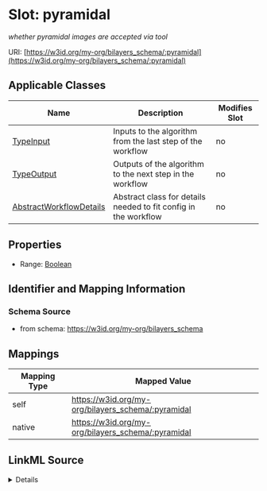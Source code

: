 

# Slot: pyramidal


_whether pyramidal images are accepted via tool_





URI: [https://w3id.org/my-org/bilayers_schema/:pyramidal](https://w3id.org/my-org/bilayers_schema/:pyramidal)



<!-- no inheritance hierarchy -->





## Applicable Classes

| Name | Description | Modifies Slot |
| --- | --- | --- |
| [TypeInput](TypeInput.md) | Inputs to the algorithm from the last step of the workflow |  no  |
| [TypeOutput](TypeOutput.md) | Outputs of the algorithm to the next step in the workflow |  no  |
| [AbstractWorkflowDetails](AbstractWorkflowDetails.md) | Abstract class for details needed to fit config in the workflow |  no  |







## Properties

* Range: [Boolean](Boolean.md)





## Identifier and Mapping Information







### Schema Source


* from schema: https://w3id.org/my-org/bilayers_schema




## Mappings

| Mapping Type | Mapped Value |
| ---  | ---  |
| self | https://w3id.org/my-org/bilayers_schema/:pyramidal |
| native | https://w3id.org/my-org/bilayers_schema/:pyramidal |




## LinkML Source

<details>
```yaml
name: pyramidal
description: whether pyramidal images are accepted via tool
from_schema: https://w3id.org/my-org/bilayers_schema
rank: 1000
alias: pyramidal
domain_of:
- AbstractWorkflowDetails
range: boolean

```
</details>